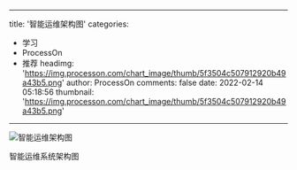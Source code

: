 
---
title: '智能运维架构图'
categories: 
 - 学习
 - ProcessOn
 - 推荐
headimg: 'https://img.processon.com/chart_image/thumb/5f3504c507912920b49a43b5.png'
author: ProcessOn
comments: false
date: 2022-02-14 05:18:56
thumbnail: 'https://img.processon.com/chart_image/thumb/5f3504c507912920b49a43b5.png'
---

<div>   
<img class="thumb" alt="智能运维架构图" src="https://img.processon.com/chart_image/thumb/5f3504c507912920b49a43b5.png" referrerpolicy="no-referrer">
<p>智能运维系统架构图</p>  
</div>
            